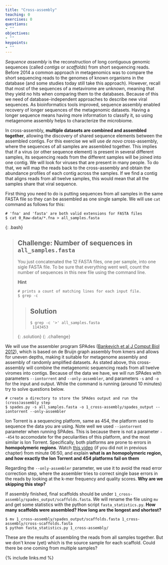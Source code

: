 ```yaml
---
title: "Cross-assembly"
teaching: 0
exercises: 0
questions:
- ""
objectives:
- ""
keypoints:
- ""
---
```


*Sequence assembly* is the reconstruction of long contiguous genomic sequences (called *contigs* or *scaffolds*) from short sequencing reads. Before 2014 a common approach in metagenomics was to compare the short sequencing reads to the genomes of known organisms in the database (and some studies today still take this approach). However, recall that most of the sequences of a metavirome are unknown, meaning that they yield no hits when comparing them to the databases. Because of this we need of database-independent approaches to describe new viral sequences. As bioinformatics tools improved, sequence assembly enabled recovery of longer sequences of the metagenomic datasets. Having a longer sequence means having more information to classify it, so using metagenome assembly helps to characterize the microbiome.

In cross-assembly, **multiple datasets are combined and assembled together**, allowing the discovery of shared sequence elements between the assembled contigs. For this exercise we will use _de novo_ cross-assembly, where the sequences of all samples are assembled together. This implies that if a virus (or other sequence element) is present in several different samples, its sequencing reads from the different samples will be joined into one contig. We will look for viruses that are present in many people. To do that, we will map the reads back to the cross-assembly and obtain the abundance profiles of each contig across the samples. If we find a contig that aligns reads from all twelve samples, this would mean that all the samples share that viral sequence.

First thing you need to do is putting sequences from all samples in the same FASTA file so they can be assembled as one single sample. We will use `cat` command as follows for this:

~~~
# 'fna' and 'fasta' are both valid extensions for FASTA files
$ cat 0_Raw-data/*.fna > all_samples.fasta
~~~
{: .bash}

> ## Challenge: Number of sequences in `all_samples.fasta`
> You just concatenated the 12 FASTA files, one per sample, into one sigle FASTA file. To be sure that everything went well, count the number of sequences in this new file using the command line.
>
>
> **Hint**
> ~~~
> # prints a count of matching lines for each input file.
> $ grep -c
> ~~~
>
> > ## Solution
> >
> >
> > ~~~
> > $ grep -c '>' all_samples.fasta
> >  1143453
> > ~~~
> {: .solution}
{: .challenge}


We will use the assembler program SPAdes ([Bankevich et al J Comput Biol 2012](https://www.ncbi.nlm.nih.gov/pmc/articles/PMC3342519/)), which is based on de Bruijn graph assembly from kmers and allows for uneven depths, making it suitable for metagenome assembly and assembly of randomly amplified datasets. As stated above, this cross-assembly will combine the metagenomic sequencing reads from all twelve viromes into contigs. Because of the data we have, we will run SPAdes with parameters `--iontorrent` and `--only-assembler`, and parameters `-s` and `-o` for the input and output. While the command is running (around 10 minutes) try to solve questions below.

~~~
# create a directory to store the SPAdes output and run the (cross)assembly step
$ spades.py -s all_samples.fasta -o 1_cross-assembly/spades_output --iontorrent --only-assembler
~~~

Ion Torrent is a sequencing platform, same as 454, the platform used to sequence the data you are using. Note well we used `--iontorrent` parameter when running SPAdes. This is because there is not a parameter `--454` to accomodate for the peculiarities of this platform, and the most similar is Ion Torrent. Specifically, both platforms are prone to errors in **homopolymeric regions**. Watch [this video](https://www.youtube.com/watch?v=sdxVDy0lSAE) (if you did not in previous chapter) from minute 06:50, and explain **what is an homopolymeric region, and how exactly the Ion Torrent and 454 platforms fail on them**

Regarding the `--only-assembler` parameter, we use it to avoid the read error correction step, where the assembler tries to correct single base errors in the reads by looking at the k-mer frequency and quality scores. **Why are we skipping this step?**

If assembly finished, final scaffolds should be under `1_cross-assembly/spades_output/scaffolds.fasta`. We will rename the file using `mv` and get some statistics with the python script `fasta_statistics.py`. **How many scaffolds were assembled? How long are the longest and shortest?**
~~~
$ mv 1_cross-assembly/spades_output/scaffolds.fasta 1_cross-assembly/cross-scaffolds.fasta
$ python fasta_statistics.py 1_cross-assembly/
~~~

These are the results of assembling the reads from all samples together. But we don't know (yet) which is the source sample for each scaffold. Could there be one coming from multiple samples?

{% include links.md %}
